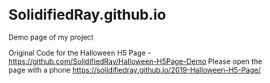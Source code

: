 # SolidifiedRay.github.io
Demo page of my project

Original Code for the Halloween H5 Page - https://github.com/SolidifiedRay/Halloween-H5Page-Demo
Please open the page with a phone https://solidifiedray.github.io/2019-Halloween-H5-Page/
